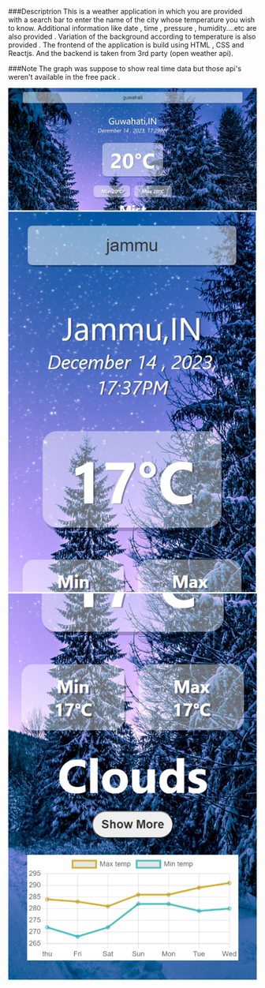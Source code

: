 ###Descriptrion
This is a weather application in which you are provided with a search bar to enter the name of the city whose temperature you wish to know. 
Additional information like date , time , pressure , humidity....etc are also provided .
Variation of the background according to temperature is also provided .
The frontend of the application is build using HTML , CSS and Reactjs. And the backend is taken from 3rd party (open weather api).


###Note
The graph was suppose to show real time data but those api's weren't available in the free pack . 

![Guwhati temperature](image.png)
![Jammu temperature](image-1.png)
![contd. jammu temperature](image-2.png)

